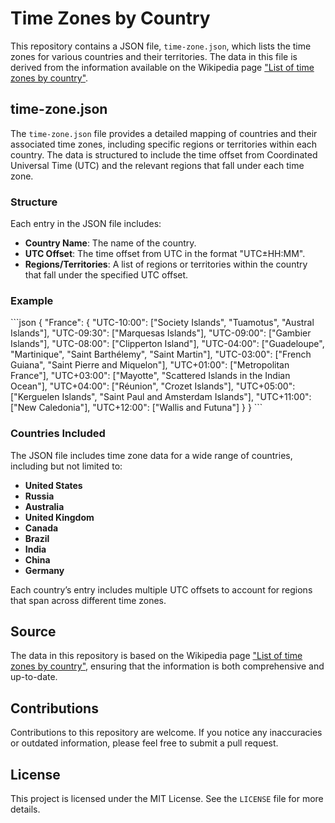 
# Time Zones by Country

This repository contains a JSON file, `time-zone.json`, which lists the time zones for various countries and their territories. The data in this file is derived from the information available on the Wikipedia page ["List of time zones by country"](https://en.wikipedia.org/wiki/List_of_time_zones_by_country).

## time-zone.json

The `time-zone.json` file provides a detailed mapping of countries and their associated time zones, including specific regions or territories within each country. The data is structured to include the time offset from Coordinated Universal Time (UTC) and the relevant regions that fall under each time zone.

### Structure

Each entry in the JSON file includes:

- **Country Name**: The name of the country.
- **UTC Offset**: The time offset from UTC in the format "UTC±HH:MM".
- **Regions/Territories**: A list of regions or territories within the country that fall under the specified UTC offset.

### Example

\`\`\`json
{
    "France": {
        "UTC-10:00": ["Society Islands", "Tuamotus", "Austral Islands"],
        "UTC-09:30": ["Marquesas Islands"],
        "UTC-09:00": ["Gambier Islands"],
        "UTC-08:00": ["Clipperton Island"],
        "UTC-04:00": ["Guadeloupe", "Martinique", "Saint Barthélemy", "Saint Martin"],
        "UTC-03:00": ["French Guiana", "Saint Pierre and Miquelon"],
        "UTC+01:00": ["Metropolitan France"],
        "UTC+03:00": ["Mayotte", "Scattered Islands in the Indian Ocean"],
        "UTC+04:00": ["Réunion", "Crozet Islands"],
        "UTC+05:00": ["Kerguelen Islands", "Saint Paul and Amsterdam Islands"],
        "UTC+11:00": ["New Caledonia"],
        "UTC+12:00": ["Wallis and Futuna"]
    }
}
\`\`\`

### Countries Included

The JSON file includes time zone data for a wide range of countries, including but not limited to:

- **United States**
- **Russia**
- **Australia**
- **United Kingdom**
- **Canada**
- **Brazil**
- **India**
- **China**
- **Germany**

Each country’s entry includes multiple UTC offsets to account for regions that span across different time zones.

## Source

The data in this repository is based on the Wikipedia page ["List of time zones by country"](https://en.wikipedia.org/wiki/List_of_time_zones_by_country), ensuring that the information is both comprehensive and up-to-date.

## Contributions

Contributions to this repository are welcome. If you notice any inaccuracies or outdated information, please feel free to submit a pull request.

## License

This project is licensed under the MIT License. See the `LICENSE` file for more details.

